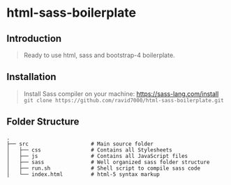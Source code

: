 # html-sass-boilerplate

## Introduction

> Ready to use html, sass and bootstrap-4 boilerplate.


## Installation

> Install Sass compiler on your machine: https://sass-lang.com/install  
`git clone https://github.com/ravid7000/html-sass-boilerplate.git`

## Folder Structure

    .
    ├── src                    # Main source folder
    │   ├── css                # Contains all Stylesheets
    │   ├── js                 # Contains all JavaScript files
    │   ├── sass               # Well organized sass folder structure
    │   ├── run.sh             # Shell script to compile sass code
    │   └── index.html         # html-5 syntax markup
